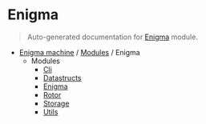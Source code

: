 # Enigma

> Auto-generated documentation for [Enigma](blob/master/Enigma/__init__.py) module.

- [Enigma machine](..\README.md#enigma-machine-index) / [Modules](..\MODULES.md#enigma-machine-modules) / Enigma
    - Modules
        - [Cli](cli.md#cli)
        - [Datastructs](datastructs.md#datastructs)
        - [Enigma](enigma.md#enigma)
        - [Rotor](rotor.md#rotor)
        - [Storage](storage.md#storage)
        - [Utils](utils.md#utils)
